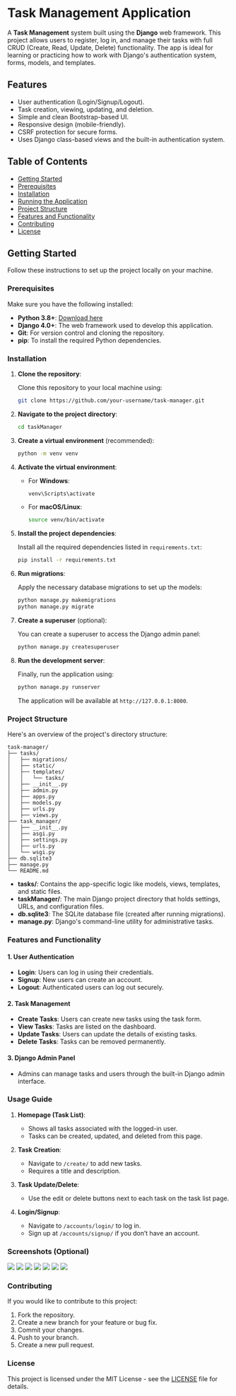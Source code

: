 
# Task Management Application

A **Task Management** system built using the **Django** web framework. This project allows users to register, log in, and manage their tasks with full CRUD (Create, Read, Update, Delete) functionality. The app is ideal for learning or practicing how to work with Django's authentication system, forms, models, and templates.

## Features

- User authentication (Login/Signup/Logout).
- Task creation, viewing, updating, and deletion.
- Simple and clean Bootstrap-based UI.
- Responsive design (mobile-friendly).
- CSRF protection for secure forms.
- Uses Django class-based views and the built-in authentication system.

## Table of Contents

- [Getting Started](#getting-started)
- [Prerequisites](#prerequisites)
- [Installation](#installation)
- [Running the Application](#running-the-application)
- [Project Structure](#project-structure)
- [Features and Functionality](#features-and-functionality)
- [Contributing](#contributing)
- [License](#license)

## Getting Started

Follow these instructions to set up the project locally on your machine.

### Prerequisites

Make sure you have the following installed:

- **Python 3.8+**: [Download here](https://www.python.org/downloads/)
- **Django 4.0+**: The web framework used to develop this application.
- **Git**: For version control and cloning the repository.
- **pip**: To install the required Python dependencies.

### Installation

1. **Clone the repository**:
   
   Clone this repository to your local machine using:

   ```bash
   git clone https://github.com/your-username/task-manager.git
   ```

2. **Navigate to the project directory**:
   
   ```bash
   cd taskManager
   ```

3. **Create a virtual environment** (recommended):
   
   ```bash
   python -m venv venv
   ```

4. **Activate the virtual environment**:

   - For **Windows**:
     ```bash
     venv\Scripts\activate
     ```
   - For **macOS/Linux**:
     ```bash
     source venv/bin/activate
     ```

5. **Install the project dependencies**:

   Install all the required dependencies listed in `requirements.txt`:

   ```bash
   pip install -r requirements.txt
   ```

6. **Run migrations**:

   Apply the necessary database migrations to set up the models:

   ```bash
   python manage.py makemigrations
   python manage.py migrate
   ```

7. **Create a superuser** (optional):

   You can create a superuser to access the Django admin panel:

   ```bash
   python manage.py createsuperuser
   ```

8. **Run the development server**:

   Finally, run the application using:

   ```bash
   python manage.py runserver
   ```

   The application will be available at `http://127.0.0.1:8000`.

### Project Structure

Here's an overview of the project's directory structure:

```
task-manager/
├── tasks/
│   ├── migrations/
│   ├── static/
│   ├── templates/
│   │   └── tasks/
│   ├── __init__.py
│   ├── admin.py
│   ├── apps.py
│   ├── models.py
│   ├── urls.py
│   ├── views.py
├── task_manager/
│   ├── __init__.py
│   ├── asgi.py
│   ├── settings.py
│   ├── urls.py
│   └── wsgi.py
├── db.sqlite3
├── manage.py
└── README.md
```

- **tasks/**: Contains the app-specific logic like models, views, templates, and static files.
- **taskManager/**: The main Django project directory that holds settings, URLs, and configuration files.
- **db.sqlite3**: The SQLite database file (created after running migrations).
- **manage.py**: Django's command-line utility for administrative tasks.

### Features and Functionality

#### 1. **User Authentication**
   - **Login**: Users can log in using their credentials.
   - **Signup**: New users can create an account.
   - **Logout**: Authenticated users can log out securely.

#### 2. **Task Management**
   - **Create Tasks**: Users can create new tasks using the task form.
   - **View Tasks**: Tasks are listed on the dashboard.
   - **Update Tasks**: Users can update the details of existing tasks.
   - **Delete Tasks**: Tasks can be removed permanently.

#### 3. **Django Admin Panel**
   - Admins can manage tasks and users through the built-in Django admin interface.

### Usage Guide

1. **Homepage (Task List)**:
   - Shows all tasks associated with the logged-in user.
   - Tasks can be created, updated, and deleted from this page.

2. **Task Creation**:
   - Navigate to `/create/` to add new tasks.
   - Requires a title and description.

3. **Task Update/Delete**:
   - Use the edit or delete buttons next to each task on the task list page.

4. **Login/Signup**:
   - Navigate to `/accounts/login/` to log in.
   - Sign up at `/accounts/signup/` if you don’t have an account.

### Screenshots (Optional)
<picture> <img src="https://github.com/shivalahare/taskManager/blob/main/screenshots/Tm1.png?raw=true"></picture>
<picture> <img src="https://github.com/shivalahare/taskManager/blob/main/screenshots/Tm2.png?raw=true"></picture>
<picture> <img src="https://github.com/shivalahare/taskManager/blob/main/screenshots/Tm3.png?raw=true"></picture>
<picture> <img src="https://github.com/shivalahare/taskManager/blob/main/screenshots/Tm4.png?raw=true"></picture>
<picture> <img src="https://github.com/shivalahare/taskManager/blob/main/screenshots/Tm5.png?raw=true"></picture>
<picture> <img src="https://github.com/shivalahare/taskManager/blob/main/screenshots/Tm6.png?raw=true"></picture>
<picture> <img src="https://github.com/shivalahare/taskManager/blob/main/screenshots/Tm7.png?raw=true"></picture>
### Contributing

If you would like to contribute to this project:

1. Fork the repository.
2. Create a new branch for your feature or bug fix.
3. Commit your changes.
4. Push to your branch.
5. Create a new pull request.

### License

This project is licensed under the MIT License - see the [LICENSE](LICENSE) file for details.
